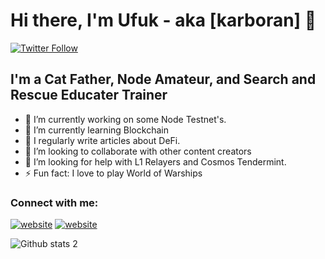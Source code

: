 # Hi there, I'm Ufuk - aka [karboran] 👋

[![Twitter Follow](https://img.shields.io/twitter/follow/codeSTACKr?color=1DA1F2&logo=twitter&style=for-the-badge)](https://twitter.com/intent/follow?original_referer=https%3A%2F%2Fgithub.com%2FcodeSTACKr&screen_name=karboran)

## I'm a Cat Father, Node Amateur, and Search and Rescue Educater Trainer

- 🔭 I’m currently working on some Node Testnet's.
- 🌱 I’m currently learning Blockchain
- 📝 I regularly write articles about DeFi.
- 👯 I’m looking to collaborate with other content creators
- 🤔 I’m looking for help with L1 Relayers and Cosmos Tendermint.
- ⚡ Fun fact: I love to play World of Warships  

### Connect with me:

[![website](./img/twitter-light.svg)](https://twitter.com/karboran#gh-light-mode-only)
[![website](./img/twitter-dark.svg)](https://twitter.com/karboran#gh-dark-mode-only)

![Github stats 2](https://github-readme-stats.vercel.app/api?username=karborantr&show_icons=true&theme=radical)
